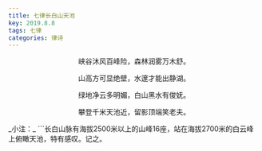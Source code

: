 ```yaml
---
title: 七律长白山天池
key: 2019.8.8
tags: 七律
categories: 律诗
---
```


<p align="center">峡谷沐风百峰险，森林润雾万木舒。
</p>
<p align="center">山高方可显绝壁，水邃才能出静湖。
</p>
<p align="center">绿地净云多明媚，白山黑水有俊妩。
</p>
<p align="center">攀登千米天池近，留影顶端笑老夫。
</p>
_小注：_
```长白山脉有海拔2500米以上的山峰16座，站在海拔2700米的白云峰上俯瞰天池，特有感叹。记之。

```